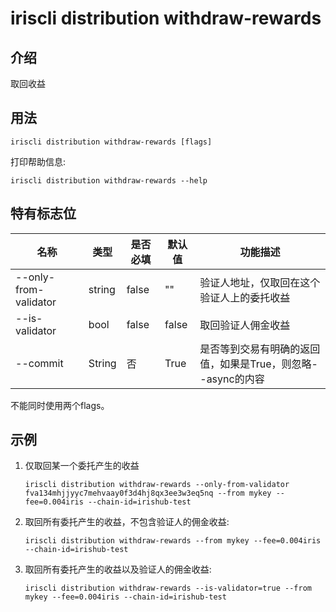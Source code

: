 # iriscli distribution withdraw-rewards

## 介绍

取回收益

## 用法

```
iriscli distribution withdraw-rewards [flags]
```

打印帮助信息:

```
iriscli distribution withdraw-rewards --help
```

## 特有标志位

| 名称                | 类型   | 是否必填 | 默认值  | 功能描述        |
| --------------------- | -----  | -------- | -------- | ------------------------------------------------------------------- |
| --only-from-validator | string | false    | ""       | 验证人地址，仅取回在这个验证人上的委托收益 |
| --is-validator        | bool   | false    | false    | 取回验证人佣金收益 |
| --commit         | String | 否     | True                  |是否等到交易有明确的返回值，如果是True，则忽略--async的内容|

不能同时使用两个flags。

## 示例

1. 仅取回某一个委托产生的收益
    ```
    iriscli distribution withdraw-rewards --only-from-validator fva134mhjjyyc7mehvaay0f3d4hj8qx3ee3w3eq5nq --from mykey --fee=0.004iris --chain-id=irishub-test
    ```
2. 取回所有委托产生的收益，不包含验证人的佣金收益:
    ```
    iriscli distribution withdraw-rewards --from mykey --fee=0.004iris --chain-id=irishub-test
    ```
3. 取回所有委托产生的收益以及验证人的佣金收益:
    ```
    iriscli distribution withdraw-rewards --is-validator=true --from mykey --fee=0.004iris --chain-id=irishub-test
    ```